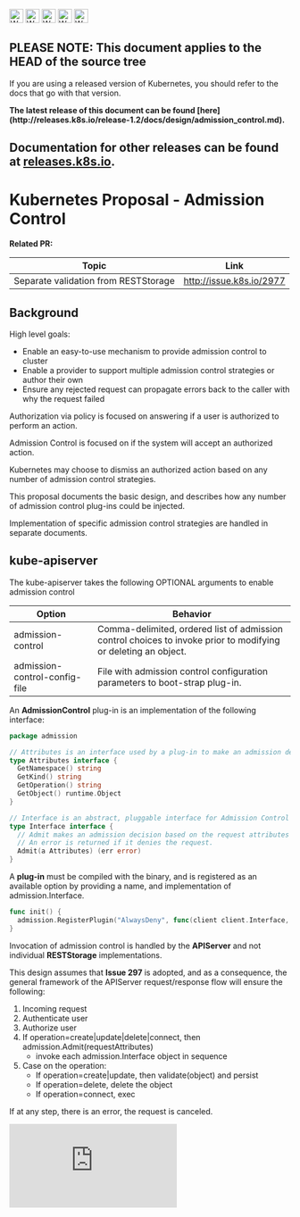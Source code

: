 <!-- BEGIN MUNGE: UNVERSIONED_WARNING -->

<!-- BEGIN STRIP_FOR_RELEASE -->

<img src="http://kubernetes.io/img/warning.png" alt="WARNING"
     width="25" height="25">
<img src="http://kubernetes.io/img/warning.png" alt="WARNING"
     width="25" height="25">
<img src="http://kubernetes.io/img/warning.png" alt="WARNING"
     width="25" height="25">
<img src="http://kubernetes.io/img/warning.png" alt="WARNING"
     width="25" height="25">
<img src="http://kubernetes.io/img/warning.png" alt="WARNING"
     width="25" height="25">

<h2>PLEASE NOTE: This document applies to the HEAD of the source tree</h2>

If you are using a released version of Kubernetes, you should
refer to the docs that go with that version.

<!-- TAG RELEASE_LINK, added by the munger automatically -->
<strong>
The latest release of this document can be found
[here](http://releases.k8s.io/release-1.2/docs/design/admission_control.md).

Documentation for other releases can be found at
[releases.k8s.io](http://releases.k8s.io).
</strong>
--

<!-- END STRIP_FOR_RELEASE -->

<!-- END MUNGE: UNVERSIONED_WARNING -->

# Kubernetes Proposal - Admission Control

**Related PR:**

| Topic | Link |
| ----- | ---- |
| Separate validation from RESTStorage | http://issue.k8s.io/2977 |

## Background

High level goals:

* Enable an easy-to-use mechanism to provide admission control to cluster
* Enable a provider to support multiple admission control strategies or author their own
* Ensure any rejected request can propagate errors back to the caller with why the request failed

Authorization via policy is focused on answering if a user is authorized to perform an action.

Admission Control is focused on if the system will accept an authorized action.

Kubernetes may choose to dismiss an authorized action based on any number of admission control strategies.

This proposal documents the basic design, and describes how any number of admission control plug-ins could be injected.

Implementation of specific admission control strategies are handled in separate documents.

## kube-apiserver

The kube-apiserver takes the following OPTIONAL arguments to enable admission control

| Option | Behavior |
| ------ | -------- |
| admission-control | Comma-delimited, ordered list of admission control choices to invoke prior to modifying or deleting an object. |
| admission-control-config-file | File with admission control configuration parameters to boot-strap plug-in. |

An **AdmissionControl** plug-in is an implementation of the following interface:

```go
package admission

// Attributes is an interface used by a plug-in to make an admission decision on a individual request.
type Attributes interface {
  GetNamespace() string
  GetKind() string
  GetOperation() string
  GetObject() runtime.Object
}

// Interface is an abstract, pluggable interface for Admission Control decisions.
type Interface interface {
  // Admit makes an admission decision based on the request attributes
  // An error is returned if it denies the request.
  Admit(a Attributes) (err error)
}
```

A **plug-in** must be compiled with the binary, and is registered as an available option by providing a name, and implementation
of admission.Interface.

```go
func init() {
  admission.RegisterPlugin("AlwaysDeny", func(client client.Interface, config io.Reader) (admission.Interface, error) { return NewAlwaysDeny(), nil })
}
```

Invocation of admission control is handled by the **APIServer** and not individual **RESTStorage** implementations.

This design assumes that **Issue 297** is adopted, and as a consequence, the general framework of the APIServer request/response flow will ensure the following:

1. Incoming request
2. Authenticate user
3. Authorize user
4. If operation=create|update|delete|connect, then admission.Admit(requestAttributes)
   - invoke each admission.Interface object in sequence
5. Case on the operation:
   - If operation=create|update, then validate(object) and persist
   - If operation=delete, delete the object
   - If operation=connect, exec

If at any step, there is an error, the request is canceled.


<!-- BEGIN MUNGE: GENERATED_ANALYTICS -->
[![Analytics](https://kubernetes-site.appspot.com/UA-36037335-10/GitHub/docs/design/admission_control.md?pixel)]()
<!-- END MUNGE: GENERATED_ANALYTICS -->
